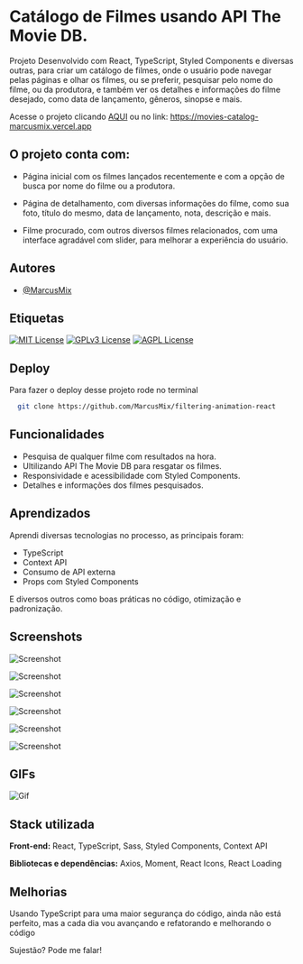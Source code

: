
# Catálogo de Filmes usando API The Movie DB.

Projeto Desenvolvido com React, TypeScript, Styled Components e diversas outras, para criar um catálogo de filmes, onde o usuário pode navegar pelas páginas e olhar os filmes, ou se preferir, pesquisar pelo nome do filme, ou da produtora, e também ver os detalhes e informações do filme desejado, como data de lançamento, gêneros, sinopse e mais.

Acesse o projeto clicando [AQUI](https://movies-catalog-marcusmix.vercel.app) ou no link: https://movies-catalog-marcusmix.vercel.app 


## O projeto conta com:

- Página inicial com os filmes lançados recentemente e com a opção de busca por nome do filme ou a produtora.

- Página de detalhamento, com diversas informações do filme, como sua foto, título do mesmo, data de lançamento, nota, descrição e mais.

- Filme procurado, com outros diversos filmes relacionados, com uma interface agradável com slider, para melhorar a experiência do usuário.




## Autores


- [@MarcusMix](https://www.github.com/marcusmix)





## Etiquetas

[![MIT License](https://img.shields.io/badge/License-MIT-green.svg)](https://choosealicense.com/licenses/mit/)
[![GPLv3 License](https://img.shields.io/badge/License-GPL%20v3-yellow.svg)](https://opensource.org/licenses/)
[![AGPL License](https://img.shields.io/badge/license-AGPL-blue.svg)](http://www.gnu.org/licenses/agpl-3.0)


## Deploy

Para fazer o deploy desse projeto rode no terminal

```bash
  git clone https://github.com/MarcusMix/filtering-animation-react
```


## Funcionalidades

- Pesquisa de qualquer filme com resultados na hora.
- Ultilizando API The Movie DB para resgatar os filmes.
- Responsividade e acessibilidade com Styled Components.
- Detalhes e informações dos filmes pesquisados.


## Aprendizados

Aprendi diversas tecnologias no processo, as principais foram:
- TypeScript
- Context API
- Consumo de API externa
- Props com Styled Components

E diversos outros como boas práticas no código, otimização e padronização.



## Screenshots


![Screenshot](https://i.imgur.com/b52AhN1.png)


![Screenshot](https://i.imgur.com/89eUo3D.png)


![Screenshot](https://i.imgur.com/tk14YmP.png)


![Screenshot](https://i.imgur.com/8I4vJvR.png)


![Screenshot](https://i.imgur.com/LmGYm2Q.png)


![Screenshot](https://i.imgur.com/HSxHKtD.png)



## GIFs 

![Gif](https://i.imgur.com/RH8e2Jm.gif)




## Stack utilizada

**Front-end:** React, TypeScript, Sass, Styled Components, Context API

**Bibliotecas e dependências:** Axios, Moment, React Icons, React Loading


## Melhorias

Usando TypeScript para uma maior segurança do código, ainda não está perfeito, mas a cada dia vou avançando e refatorando e melhorando o código

Sujestão? Pode me falar!

